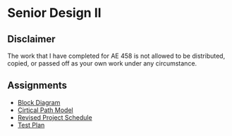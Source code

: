# Senior Design II

## Disclaimer
The work that I have completed for AE 458 is not allowed to be distributed,
copied, or passed off as your own work under any circumstance.

## Assignments
- [Block Diagram](https://github.com/ajchili/coursework/blob/master/ae_458/block_diagram.pdf)
- [Cirtical Path Model](https://github.com/ajchili/coursework/blob/master/ae_458/critical_path.pdf)
- [Revised Project Schedule](https://github.com/ajchili/coursework/blob/master/ae_458/revised_project_schedule.pdf)
- [Test Plan](https://github.com/ajchili/coursework/blob/master/ae_458/test_plan.pdf)